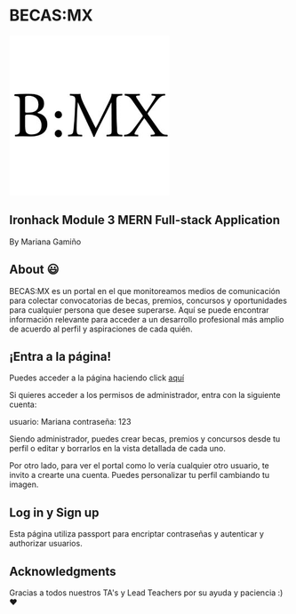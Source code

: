# BECAS:MX
![image](frontend/public/Icon.jpg)

## Ironhack Module 3 MERN Full-stack Application
By Mariana Gamiño

## About :smiley:

BECAS:MX es un portal en el que monitoreamos medios de comunicación para colectar convocatorias de becas, premios, concursos y oportunidades para cualquier persona que desee superarse. Aquí se puede encontrar información relevante para acceder a un desarrollo profesional más amplio de acuerdo al perfil y aspiraciones de cada quién.

## ¡Entra a la página!
Puedes acceder a la página haciendo click [aquí](https://becasmx.netlify.com/)

Si quieres acceder a los permisos de administrador, entra con la siguiente cuenta:

usuario: Mariana 
contraseña: 123

Siendo administrador, puedes crear becas, premios y concursos desde tu perfil o editar y borrarlos en la vista detallada de cada uno.

Por otro lado, para ver el portal como lo vería cualquier otro usuario, te invito a crearte una cuenta. Puedes personalizar tu perfil cambiando tu imagen.

## Log in y Sign up

Esta página utiliza passport para encriptar contraseñas y autenticar y authorizar usuarios.

## Acknowledgments

Gracias a todos nuestros TA's y Lead Teachers por su ayuda y paciencia :) :heart:
